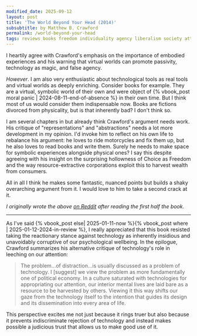 ```yaml
---
modified_date: 2025-09-12
layout: post
title: 'The World Beyond Your Head (2014)'
subsubtitle: by Matthew B. Crawford
permalink: /world-beyond-your-head
tags: reviews books freedom individuality agency liberalism society attention
---
```


I heartily agree with Crawford's emphasis on the importance of embodied experiences and his warning that virtual worlds can promote passivity, technology as magic, and false agency.
<!--more-->
_However_.
I am also very enthusiastic about technological tools as real tools and virtual worlds as deeply enriching.
Consider books for example.
They are a virtual, symbolic world of their own and were object of {% vbook_post moral panic | 2024-08-11-end-of-absence %} in their own time.
But I think most of us would consider them indispensable now.
Books are fictions divorced from physicality, but is that inherently bad?
I don't think so.

I am several chapters in but already think Crawford's argument needs work.
His critique of "representations" and "abstractions" needs a lot more development in my opinion.
I'd invoke him to reflect on his own life to rebalance his argument: he loves to ride motorcycles and fix them up, but he also loves to read books and write them.
Surely he needs to make space for symbolic experiences alongside physical ones?
I say this despite agreeing with his insight on the surprising hollowness of Choice as Freedom and the way resource-extractive corporations exploit this to harvest wealth from consumers.

All in all I think he makes some fantastic, nuanced points but builds a shaky overarching argument from it.
I would love to him to take a second crack at it.

_I originally wrote the above [on Reddit](https://www.reddit.com/r/books/comments/o6efsb/comment/m0yv7mk/?utm_source=share&utm_medium=web3x&utm_name=web3xcss&utm_term=1&utm_content=share_button) after reading the first half the book._

---

As I've said {% vbook_post else| 2025-01-11-now %}{% vbook_post where | 2025-01-12-2024-in-review %}, I really appreciated that this book resisted taking the reactionary stance against technology as inherently insidious and unavoidably corruptive of our psychological wellbeing.
In the epilogue, Crawford summarizes his alternative critique of technology's role in leeching on our attention:

> The problem...of distraction...is usually discussed as a problem of technology. I [suggest] we view the problem as more fundamentally one of political economy. In a culture saturated with technologies for appropriating our attention, our interior mental lives are laid bare as a resource to be harvested by others. Viewing it this way shifts our gaze from the technology itself to the intention that guides its design and its dissemination into every area of life.

This perspective excites me not just because it rings truer but also because it prevents indiscriminate rejection of technology and instead makes possible a judicious trust that allows us to make good use of it.